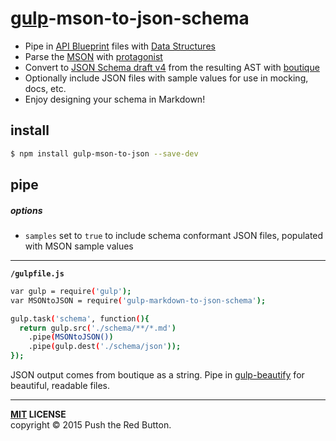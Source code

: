 # [gulp](http://gulpjs.com)-mson-to-json-schema

 - Pipe in [API Blueprint][api-blueprint] files with [Data Structures][data-structures]
 - Parse the [MSON][mson] with [protagonist][protagonist]
 - Convert to [JSON Schema draft v4][json-schema] from the resulting AST with [boutique][boutique]
 - Optionally include JSON files with sample values for use in mocking, docs, etc.
 - Enjoy designing your schema in Markdown!


install
-------

```sh
$ npm install gulp-mson-to-json --save-dev
```


pipe
----

##### options

 - `samples` set to `true` to include schema conformant JSON files, populated with MSON sample values

----

**`/gulpfile.js`**

```bash
var gulp = require('gulp');
var MSONtoJSON = require('gulp-markdown-to-json-schema');

gulp.task('schema', function(){
  return gulp.src('./schema/**/*.md')
    .pipe(MSONtoJSON())
    .pipe(gulp.dest('./schema/json'));
});
```

JSON output comes from boutique as a string. Pipe in [gulp-beautify][gulp-beautify] for beautiful, readable files.

----
**[MIT](LICENSE) LICENSE** <br>
copyright &copy; 2015 Push the Red Button.


[api-blueprint]: https://apiblueprint.org
[boutique]: https://www.npmjs.com/package/boutique
[data-structures]: http://git.io/vUvAA
[json-schema]: http:/json-schema.org
[gulp-beautify]: https://www.npmjs.com/package/gulp-beautify
[mson]: https://github.com/apiaryio/mson
[protagonist]: https://www.npmjs.com/package/protagonist
